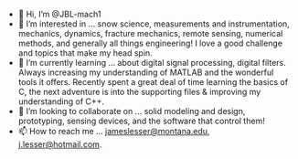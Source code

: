 - 👋 Hi, I’m @JBL-mach1
- 👀 I’m interested in ... snow science, measurements and instrumentation, mechanics, dynamics, fracture mechanics, remote sensing, numerical methods, and generally all things engineering! I love a good challenge and topics that make my head spin.
- 🌱 I’m currently learning ... about digital signal processing, digital filters. Always increasing my understanding of MATLAB and the wonderful tools it offers. Recently spent a great deal of time learning the basics of C, the next adventure is into the supporting files & improving my understanding of C++.
- 💞️ I’m looking to collaborate on ... solid modeling and design, prototyping, sensing devices, and the software that control them!
- 📫 How to reach me ... jameslesser@montana.edu, j.lesser@hotmail.com. 

<!---
JBL-mach1/JBL-mach1 is a ✨ special ✨ repository because its `README.md` (this file) appears on your GitHub profile.
You can click the Preview link to take a look at your changes.
--->
